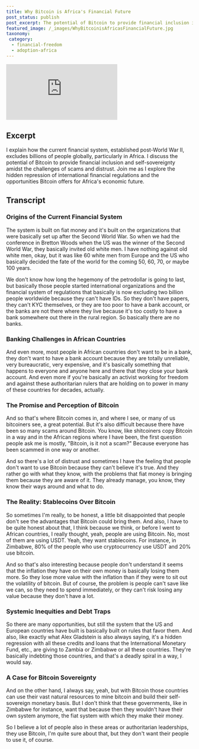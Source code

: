 ```yaml
---
title: Why Bitcoin is Africa's Financial Future
post_status: publish
post_excerpt: The potential of Bitcoin to provide financial inclusion in Africa.
featured_image: /_images/WhyBitcoinisAfricasFinancialFuture.jpg
taxonomy:
 category:
  - financial-freedom
  - adoption-africa
---
```


<iframe src="https://player.vimeo.com/video/1021343285?badge=0&amp;autopause=0&amp;player_id=0&amp;app_id=58479" frameborder="0" allow="autoplay; fullscreen; picture-in-picture; clipboard-write; encrypted-media" title="Why Bitcoin is Africa&#039;s Financial Future"></iframe>

<div style="margin-bottom:30px;"></div>

## Excerpt

I explain how the current financial system, established post-World War II, excludes billions of people globally, particularly in Africa. I discuss the potential of Bitcoin to provide financial inclusion and self-sovereignty amidst the challenges of scams and distrust. Join me as I explore the hidden repression of international financial regulations and the opportunities Bitcoin offers for Africa's economic future.

## Transcript

### Origins of the Current Financial System

The system is built on fiat money and it's built on the organizations that were basically set up after the Second World War. So when we had the conference in Bretton Woods when the US was the winner of the Second World War, they basically invited old white men. I have nothing against old white men, okay, but it was like 60 white men from Europe and the US who basically decided the fate of the world for the coming 50, 60, 70, or maybe 100 years.

We don't know how long the hegemony of the petrodollar is going to last, but basically those people started international organizations and the financial system of regulations that basically is now excluding two billion people worldwide because they can't have IDs. So they don't have papers, they can't KYC themselves, or they are too poor to have a bank account, or the banks are not there where they live because it's too costly to have a bank somewhere out there in the rural region. So basically there are no banks.

### Banking Challenges in African Countries

And even more, most people in African countries don't want to be in a bank, they don't want to have a bank account because they are totally unreliable, very bureaucratic, very expensive, and it's basically something that happens to everyone and anyone here and there that they close your bank account. And even more if you're basically an activist working for freedom and against these authoritarian rulers that are holding on to power in many of these countries for decades, actually.

### The Promise and Perception of Bitcoin

And so that's where Bitcoin comes in, and where I see, or many of us bitcoiners see, a great potential. But it's also difficult because there have been so many scams around Bitcoin. You know, like shitcoiners copy Bitcoin in a way and in the African regions where I have been, the first question people ask me is mostly, "Bitcoin, is it not a scam?" Because everyone has been scammed in one way or another. 

And so there's a lot of distrust and sometimes I have the feeling that people don't want to use Bitcoin because they can't believe it's true. And they rather go with what they know, with the problems that fiat money is bringing them because they are aware of it. They already manage, you know, they know their ways around and what to do.

### The Reality: Stablecoins Over Bitcoin

So sometimes I'm really, to be honest, a little bit disappointed that people don't see the advantages that Bitcoin could bring them. And also, I have to be quite honest about that, I think because we think, or before I went to African countries, I really thought, yeah, people are using Bitcoin. No, most of them are using USDT. Yeah, they want stablecoins. For instance, in Zimbabwe, 80% of the people who use cryptocurrency use USDT and 20% use bitcoin.

And so that's also interesting because people don't understand it seems that the inflation they have on their own money is basically losing them more. So they lose more value with the inflation than if they were to sit out the volatility of bitcoin. But of course, the problem is people can't save like we can, so they need to spend immediately, or they can't risk losing any value because they don't have a lot.

### Systemic Inequities and Debt Traps

So there are many opportunities, but still the system that the US and European countries have built is basically built on rules that favor them. And also, like exactly what Alex Gladstein is also always saying, it's a hidden regression with all these credits and loans that the International Monetary Fund, etc., are giving to Zambia or Zimbabwe or all these countries. They're basically indebting those countries, and that's a deadly spiral in a way, I would say.

### A Case for Bitcoin Sovereignty

And on the other hand, I always say, yeah, but with Bitcoin those countries can use their vast natural resources to mine bitcoin and build their self-sovereign monetary basis. But I don't think that these governments, like in Zimbabwe for instance, want that because then they wouldn't have their own system anymore, the fiat system with which they make their money.

So I believe a lot of people also in these areas or authoritarian leaderships, they use Bitcoin, I'm quite sure about that, but they don't want their people to use it, of course.
